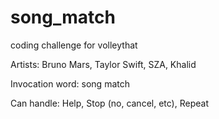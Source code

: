 # song_match
coding challenge for volleythat

Artists: Bruno Mars, Taylor Swift, SZA, Khalid

Invocation word: song match

Can handle: Help, Stop (no, cancel, etc), Repeat
